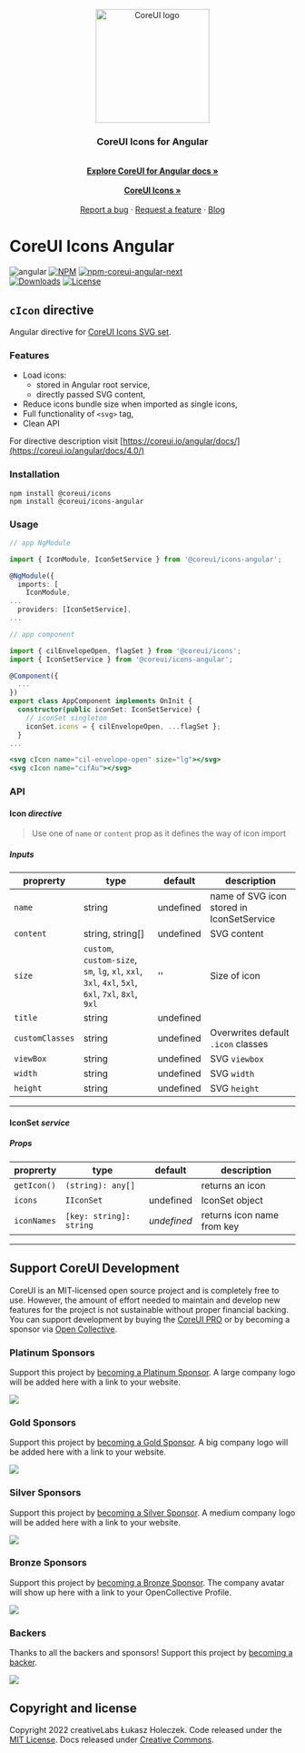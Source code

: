 <p align="center">
  <a href="https://coreui.io/">
    <img
      src="https://coreui.io/images/brand/coreui-signet.svg"
      alt="CoreUI logo"
      width="200"
    />
  </a>
</p>

<h3 align="center">CoreUI Icons for Angular</h3>

<p align="center">
  <br>
  <a href="https://coreui.io/angular/docs/icons"><strong>Explore CoreUI for Angular docs »</strong></a>
  <br>
  <br>
  <a href="https://icons.coreui.io/"><strong>CoreUI Icons »</strong></a>
  <br>
  <br>
  <a href="https://github.com/coreui/coreui-icons-angular/issues/new?template=bug_report.md">Report a bug</a>
  ·
  <a href="https://github.com/coreui/coreui-icons-angular/issues/new?template=feature_request.md">Request a feature</a>
  ·
  <a href="https://blog.coreui.io/">Blog</a>
</p>

# CoreUI Icons Angular

![angular][angular-badge]
[![NPM](https://img.shields.io/npm/v/@coreui/icons-angular/latest?style=flat-square&color=brightgreen)][coreui-angular-icons-npm]
[![npm-coreui-angular-next][npm-coreui-icons-angular-next]][coreui-angular-icons-npm]  
[![Downloads](https://img.shields.io/npm/dm/@coreui/icons-angular.svg?style=flat-square)][coreui-angular-icons-npm]
[![License](https://img.shields.io/npm/l/@coreui/angular?style=flat-square)][coreui]  

[coreui]: https://coreui.io/icons
[coreui-angular-icons-npm]: https://www.npmjs.com/package/@coreui/icons-angular
[npm-coreui-icons-angular-next]: https://img.shields.io/npm/v/@coreui/icons-angular/next.png?style=flat-square&color=red
[angular-badge]: https://img.shields.io/badge/angular-^16.1.0-lightgrey.svg?style=flat-square&logo=angular

## `cIcon` directive

Angular directive for [CoreUI Icons SVG set](https://coreui.io/icons/).

### Features

- Load icons:
  - stored in Angular root service,
  - directly passed SVG  content,
- Reduce icons bundle size when imported as single icons,
- Full functionality of `<svg>` tag,
- Clean API

For directive description visit [https://coreui.io/angular/docs/](https://coreui.io/angular/docs/4.0/)

### Installation

```shell
npm install @coreui/icons
npm install @coreui/icons-angular
```

### Usage

```ts
// app NgModule

import { IconModule, IconSetService } from '@coreui/icons-angular';

@NgModule({
  imports: [
    IconModule,
...
  providers: [IconSetService],
...
```

```ts
// app component

import { cilEnvelopeOpen, flagSet } from '@coreui/icons';
import { IconSetService } from '@coreui/icons-angular';

@Component({
  ...
})
export class AppComponent implements OnInit {
  constructor(public iconSet: IconSetService) {
    // iconSet singleton
    iconSet.icons = { cilEnvelopeOpen, ...flagSet };
  }
...
```

```jsx
<svg cIcon name="cil-envelope-open" size="lg"></svg>
<svg cIcon name="cifAu"></svg>
```

### API

#### Icon _directive_
> Use one of `name` or `content` prop as it defines the way of icon import

##### Inputs

proprerty | type | default | description  
---|---|---|---
`name` | string | undefined | name of SVG icon stored in IconSetService
`content` | string, string[] | undefined | SVG content 
`size` | `custom`, `custom-size`, `sm`, `lg`, `xl`, `xxl`, `3xl`, `4xl`, `5xl`, `6xl`, `7xl`, `8xl`, `9xl` | '' | Size of icon
`title` | string | undefined |
`customClasses` | string | undefined | Overwrites default `.icon` classes
`viewBox` | string | undefined | SVG `viewbox`
`width` | string | undefined | SVG `width`
`height` | string | undefined | SVG `height`

--- 

#### IconSet _service_

##### Props

| proprerty | type | default | description|
| --- | --- | --- | --- |
| `getIcon()` | `(string): any[] ` | | returns an icon |
| `icons` | `IIconSet` | undefined | IconSet object |
| `iconNames` | `[key: string]: string` | _undefined_ | returns icon name from key |

---

## Support CoreUI Development

CoreUI is an MIT-licensed open source project and is completely free to use. However, the amount of effort needed to maintain and develop new features for the project is not sustainable without proper financial backing. You can support development by buying the [CoreUI PRO](https://coreui.io/pricing/) or by becoming a sponsor via [Open Collective](https://opencollective.com/coreui/).

<!--- StartOpenCollectiveBackers -->

### Platinum Sponsors

Support this project by [becoming a Platinum Sponsor](https://opencollective.com/coreui/contribute/platinum-sponsor-40959/). A large company logo will be added here with a link to your website.

<a href="https://opencollective.com/coreui/contribute/platinum-sponsor-40959/checkout"><img src="https://opencollective.com/coreui/tiers/platinum-sponsor/0/avatar.svg?avatarHeight=100"></a>

### Gold Sponsors

Support this project by [becoming a Gold Sponsor](https://opencollective.com/coreui/contribute/gold-sponsor-40960/). A big company logo will be added here with a link to your website.

<a href="https://opencollective.com/coreui/contribute/gold-sponsor-40960/checkout"><img src="https://opencollective.com/coreui/tiers/gold-sponsor/0/avatar.svg?avatarHeight=100"></a>

### Silver Sponsors

Support this project by [becoming a Silver Sponsor](https://opencollective.com/coreui/contribute/silver-sponsor-40967/). A medium company logo will be added here with a link to your website.

<a href="https://opencollective.com/coreui/contribute/silver-sponsor-40967/checkout"><img src="https://opencollective.com/coreui/tiers/gold-sponsor/0/avatar.svg?avatarHeight=100"></a>

### Bronze Sponsors

Support this project by [becoming a Bronze Sponsor](https://opencollective.com/coreui/contribute/bronze-sponsor-40966/). The company avatar will show up here with a link to your OpenCollective Profile.

<a href="https://opencollective.com/coreui/contribute/bronze-sponsor-40966/checkout"><img src="https://opencollective.com/coreui/tiers/bronze-sponsor/0/avatar.svg?avatarHeight=100"></a>

### Backers

Thanks to all the backers and sponsors! Support this project by [becoming a backer](https://opencollective.com/coreui/contribute/backer-40965/).

<a href="https://opencollective.com/coreui/contribute/backer-40965/checkout" target="_blank" rel="noopener"><img src="https://opencollective.com/coreui/backers.svg?width=890"></a>

<!--- EndOpenCollectiveBackers -->

## Copyright and license

Copyright 2022 creativeLabs Łukasz Holeczek. Code released under the [MIT License](https://github.com/coreui/coreui-angular/blob/main/LICENSE). Docs released under [Creative Commons](https://creativecommons.org/licenses/by/3.0/).

